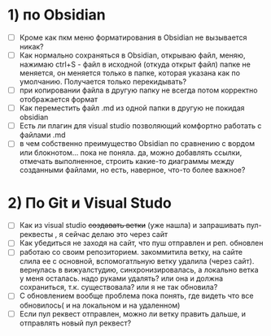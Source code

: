 # 1)  по Obsidian
- [ ] Кроме как пкм  меню форматирования в Obsidian не вызывается никак?
- [ ] Как нормально сохраняться в Obsidian, открываю файл, меняю, нажимаю ctrl+S - файл в исходной (откуда открыт файл) папке не меняется, он меняется только в папке, которая указана как по умолчанию. Получается только перекидывать?
- [ ] при копировании файла в другую папку не всегда потом корректно отображается формат
- [ ] Как переместить файл .md из одной папки в другую не покидая obsidian
- [ ] Есть ли плагин для visual studio позволяющий комфортно работать с файлами .md
- [ ] в чем собственно преимущество Obsidian по сравнению с вордом или блокнотом... пока не поняла. да, можно добавлять ссылки, отмечать выполненное,  строить какие-то диаграммы между созданными файлами, но есть, наверное, что-то более важное?

# 2) По Git и Visual Studo
- [ ] Как из visual studio ~~создавать ветки~~ (уже нашла)  и запрашивать пул-реквесты , я сейчас делаю это через сайт
- [ ] Как убедиться не заходя на сайт, что пуш отправлен и реп. обновлен 
- [ ] работаю со своим репозиторием. закоммитила ветку, на сайте слила ее с основной, вспомогатльную ветку удалила (через сайт). вернулась в вижуалстудию, синхронизировалась, а локально ветка у меня осталась. надо руками удалять? или она и должна сохраниться, т.к. существовала? или я не так обновила? 
- [ ] С обновлением вообще проблема пока понять, где видеть что все обновилось( и на локальном и на удаленном)
- [ ] Если пул реквест отправлен, можно ли  ветку править дальше, и отправлять новый пул реквест?